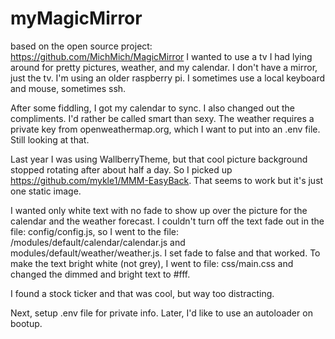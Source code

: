 # myMagicMirror
based on the open source project: https://github.com/MichMich/MagicMirror I wanted to use a tv I had lying around for pretty pictures, weather, and my calendar. I don't have a mirror, just the tv. I'm using an older raspberry pi. I sometimes use a local keyboard and mouse, sometimes ssh.

After some fiddling, I got my calendar to sync. I also changed out the compliments. I'd rather be called smart than sexy. The weather requires a private key from openweathermap.org, which I want to put into an .env file. Still looking at that. 

Last year I was using WallberryTheme, but that cool picture background stopped rotating after about half a day. So I picked up https://github.com/mykle1/MMM-EasyBack. That seems to work but it's just one static image. 

I wanted only white text with no fade to show up over the picture for the calendar and the weather forecast. I couldn't turn off the text fade out in the file: config/config.js, so I went to the file: /modules/default/calendar/calendar.js and modules/default/weather/weather.js. I set fade to false and that worked. To make the text bright white (not grey), I went to file: css/main.css and changed the dimmed and bright text to #fff. 

I found a stock ticker and that was cool, but way too distracting.

Next, setup .env file for private info. 
Later, I'd like to use an autoloader on bootup.

